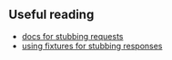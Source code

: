 ## Useful reading
* [docs for stubbing requests](https://docs.cypress.io/api/commands/route.html#With-Stubbing)
* [using fixtures for stubbing responses](https://docs.cypress.io/guides/guides/network-requests.html#Fixtures)